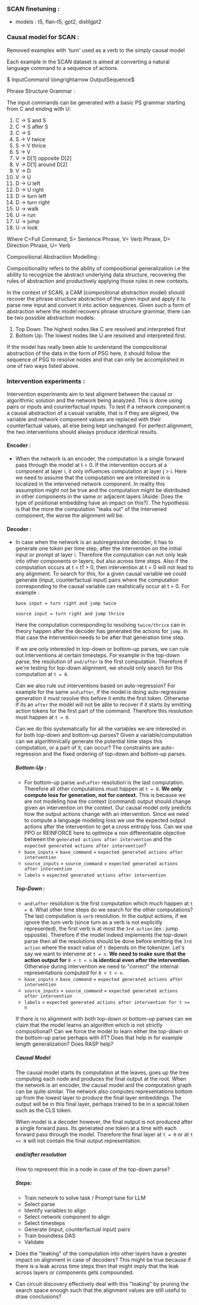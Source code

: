 ### SCAN finetuning : 
- models : t5, flan-t5, gpt2, distilgpt2

### Causal model for SCAN : 

Removed examples with 'turn' used as a verb to the simply causal model

Each example in the SCAN dataset is aimed at converting a natural language command to a sequence of actions. 

$ InputCommand \longrightarrow OutputSequence$

Phrase Structure Grammar :

The input commands can be generated with a basic PS grammar starting from C and ending with U: 

1. C $\longrightarrow$ S and S
2. C $\longrightarrow$ S after S
3. C $\longrightarrow$ S
4. S $\longrightarrow$ V twice
5. S $\longrightarrow$ V thrice
6. S $\longrightarrow$ V
7. V $\longrightarrow$ D[1] opposite D[2]
8. V $\longrightarrow$ D[1] around D[2]
9. V $\longrightarrow$ D
10. V $\longrightarrow$ U
11. D $\longrightarrow$ U left
12. D $\longrightarrow$ U right
13. D $\longrightarrow$ turn left
14. D $\longrightarrow$ turn right
15. U $\longrightarrow$ walk
16. U $\longrightarrow$ run
17. U $\longrightarrow$ jump
18. U $\longrightarrow$ look

Where C=Full Command, S= Sentence Phrase, V= Verb Phrase, D= Direction Phrase, U= Verb

Compositional Abstraction Modelling :

Compositionality refers to the ability of compositional generalization i.e the ability to recognize the abstract underlying data structure, recovering the rules of abstraction and productively applying those rules in new contexts.

In the context of SCAN, a CAM (compositional abstraction model) should recover the phrase structure abstraction of the given input and apply it to parse new input and convert it into action sequences. Given such a form of abstraction where the model recovers phrase structure grammar, there can be two possible abstraction models: 

1. Top Down: The highest nodes like C are resolved and interpreted first
2. Bottom Up: The lowest nodes like U are resolved and interpreted first.

If the model has really been able to understand the compositional abstraction of the data in the form of PSG here, it should follow the sequence of PSG to resolve nodes and that can only be accomplished in one of two ways listed above. 


### Intervention experiments :

Intervention experiments aim to test aligment between the causal or algorithmic solution and the network being analyzed. This is done using pairs or inputs and counterfactual inputs. To test if a network component is a causal abstraction of a casual variable, that is if they are aligned, the variable and network component values are replaced with their counterfactual values, all else being kept unchanged. For perfect alignment, the two interventions should always produce identical results. 

#### Encoder : 
- When the network is an encoder, the computation is a single forward pass through the model at t = 0. If the intervention occurs at a component at layer i, it only influences computation at layer j > i. Here we need to assume that the computation we are interested in is localized in the intervened network component. In reality this assumption might not be true and the computation might be distributed in other components in the same or adjacent layers (Aside: Does the type of positional embedding have an impact on this?). The hypothesis is that the more the computation "leaks out" of the intervened component, the worse the alignment will be.  

#### Decoder : 
- In case when the network is an autoregressive decoder, it has to generate one token per time step, after the intervention on the initial input or prompt at layer i. Therefore the computation can not only leak into other components or layers, but also across time steps. Also if the computation occurs at t = t1 > 0, then intervention at t = 0 will not lead to any alignment. To search for this, for a given causal variable we could generate (input, counterfactual input) pairs where the computation corresponding to the causal variable can realistically occur at t > 0. For example : 

    `base input = turn right and jump twice`

    `source input = turn right and jump thrice`

    Here the computation corresponding to resolving `twice/thrice` can in theory happen after the decoder has generated the actions for `jump`. In that case the intervention needs to be after that generation time step.
    
    If we are only interested in top-down or bottom-up parses, we can rule out interventions at certain timesteps. For example in the top-down parse, the resolution of `and/after` is the first computation. Therefore if we're testing for top-down alignment, we should only search for this computation at `t = 0`.
    
    Can we also rule out interventions based on auto-regression? For example for the same `and\after`, if the model is doing auto-regressive generation it must resolve this before it emits the first token. Otherwise if its an `after` the model will not be able to recover if it starts by emitting action tokens for the first part of the command. Therefore this resolution must happen at `t = 0`.
    
    Can we do this systematically for all the variables we are interested in for both top-down and bottom-up parses? Given a variable/computation can we algorithmically generate the potential time steps this computation, or a part of it, can occur? The constraints are auto-regression and the fixed ordering of top-down and bottom-up parses. 

    ##### Bottom-Up :
    - For bottom-up parse `and\after` resolution is the last computation. Therefore all other computations must happen at `t = 0`. **We only compute loss for generation, not for context.** This is because we are not modeling how the context (command) output should change given an intervention on the context. Our causal model only predicts how the output actions change with an intervention. Since we need to compute a language modeling loss we use the expected output actions after the intervention to get a cross entropy loss. Can we use PPO or REINFORCE here to optimize a non differentiable objective between the `generated actions after intervention` and the `expected generated actions after intervention`?
    * `base_inputs` = `base_command` + `expected generated actions after intervention`
    * `source_inputs` = `source_command` + `expected generated actions after intervention`
    * `labels` = `expected generated actions after intervention`

    ##### Top-Down : 
    - `and\after` resolution is the first computation which much happen at `t = 0`. What other time steps do we search for the other computations? The last computation is `verb` resolution. In the output actions, if we ignore the turn verb (since turn as a verb is not explicitly represented), the first verb is at most the `3rd action` (ex : jump opposite). Therefore if the model indeed implements the top-down parse then all the resolutions should be done before emitting the `3rd action` where the exact value of `t` depends on the tokenizer. Let's say we want to intervene at `t = n`. **We need to make sure that the action output for** `0 < t < n` **is identical even after the intervention.** Otherwise during intervention we need to "correct" the internal representations computed for `0 < t < n`.  
    * `base_inputs` = `base_command` + `expected generated actions after intervention`
    * `source_inputs` = `source_command` + `expected generated actions after intervention`
    * `labels` = `expected generated actions after intervention for t >= n`

    If there is no alignment with both top-down or bottom-up parses can we claim that the model learns an algorithm which is not strictly compositional? Can we force the model to learn either the top-down or the bottom-up parse perhaps with IIT? Does that help in for example length generalization? Does RASP help?

    ##### Causal Model
    The causal model starts its computation at the leaves, goes up the tree computing each node and produces the final output at the root. When the network is an encoder, the causal model and the computation graph can be quite similar. The network also computes representations bottom up from the lowest layer to produce the final layer embeddings. The output will be in this final layer, perhaps trained to be in a special token such as the CLS token.

    When model is a decoder however, the final output is not produced after a single forward pass. Its generated one token at a time with each forward pass through the model. Therefore the final layer at `t = 0` or at `t << N` will not contain the final output representation. 

    ##### and/after resolution
    How to represent this in a node in case of the top-down parse?


    ##### Steps:

    - Train network to solve task / Prompt tune for LLM 
    - Select parse
    - Identify variables to align
    - Select network component to align
    - Select timesteps
    - Generate (input, counterfactual input) pairs
    - Train boundless DAS
    - Validate

- Does the "leaking" of the computation into other layers have a greater impact on alignment in case of decoders? This might be true because if there is a leak across time steps then that might imply that the leak across layers or components gets compounded. 

- Can circuit discovery effectively deal with this "leaking" by pruning the search space enough such that the alignment values are still useful to draw conclusions?
